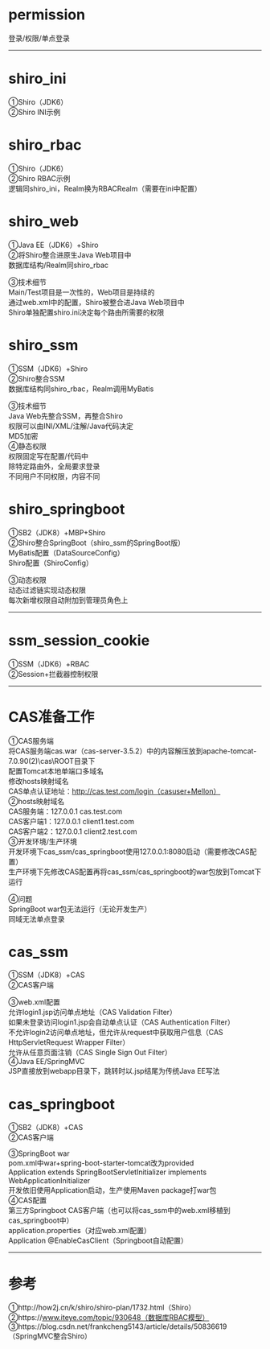 # permission
登录/权限/单点登录<br>

************************************************************************************************************************

# shiro_ini
①Shiro（JDK6）<br>
②Shiro INI示例<br>

# shiro_rbac
①Shiro（JDK6）<br>
②Shiro RBAC示例<br>
逻辑同shiro_ini，Realm换为RBACRealm（需要在ini中配置）<br>

# shiro_web
①Java EE（JDK6）+Shiro<br>
②将Shiro整合进原生Java Web项目中<br>
数据库结构/Realm同shiro_rbac<br>

③技术细节<br>
Main/Test项目是一次性的，Web项目是持续的<br>
通过web.xml中的配置，Shiro被整合进Java Web项目中<br>
Shiro单独配置shiro.ini决定每个路由所需要的权限<br>

# shiro_ssm
①SSM（JDK6）+Shiro<br>
②Shiro整合SSM<br>
数据库结构同shiro_rbac，Realm调用MyBatis<br>

③技术细节<br>
Java Web先整合SSM，再整合Shiro<br>
权限可以由INI/XML/注解/Java代码决定<br>
MD5加密<br>
④静态权限<br>
权限固定写在配置/代码中<br>
除特定路由外，全局要求登录<br>
不同用户不同权限，内容不同<br>

# shiro_springboot
①SB2（JDK8）+MBP+Shiro<br>
②Shiro整合SpringBoot（shiro_ssm的SpringBoot版）<br>
MyBatis配置（DataSourceConfig）<br>
Shiro配置（ShiroConfig）<br>

③动态权限<br>
动态过滤链实现动态权限<br>
每次新增权限自动附加到管理员角色上<br>

******************************************************************************************

# ssm_session_cookie
①SSM（JDK6）+RBAC<br>
②Session+拦截器控制权限<br>

******************************************************************************************

# CAS准备工作
①CAS服务端<br>
将CAS服务端cas.war（cas-server-3.5.2）中的内容解压放到apache-tomcat-7.0.90(2)\cas\ROOT目录下<br>
配置Tomcat本地单端口多域名<br>
修改hosts映射域名<br>
CAS单点认证地址：http://cas.test.com/login（casuser+Mellon）<br>
②hosts映射域名<br>
CAS服务端：127.0.0.1 cas.test.com<br>
CAS客户端1：127.0.0.1 client1.test.com<br>
CAS客户端2：127.0.0.1 client2.test.com<br>
③开发环境/生产环境<br>
开发环境下cas_ssm/cas_springboot使用127.0.0.1:8080启动（需要修改CAS配置）<br>
生产环境下先修改CAS配置再将cas_ssm/cas_springboot的war包放到Tomcat下运行<br>

④问题<br>
SpringBoot war包无法运行（无论开发生产）<br>
同域无法单点登录<br>

# cas_ssm
①SSM（JDK8）+CAS<br>
②CAS客户端<br>

③web.xml配置<br>
允许login1.jsp访问单点地址（CAS Validation Filter）<br>
如果未登录访问login1.jsp会自动单点认证（CAS Authentication Filter）<br>
不允许login2访问单点地址，但允许从request中获取用户信息（CAS HttpServletRequest Wrapper Filter）<br>
允许从任意页面注销（CAS Single Sign Out Filter）<br>
④Java EE/SpringMVC<br>
JSP直接放到webapp目录下，跳转时以.jsp结尾为传统Java EE写法<br>

# cas_springboot
①SB2（JDK8）+CAS<br>
②CAS客户端<br>

③SpringBoot war<br>
pom.xml中<packaging>war</packaging>+spring-boot-starter-tomcat改为provided<br>
Application extends SpringBootServletInitializer implements WebApplicationInitializer<br>
开发依旧使用Application启动，生产使用Maven package打war包<br>
④CAS配置<br>
第三方Springboot CAS客户端（也可以将cas_ssm中的web.xml移植到cas_springboot中）<br>
application.properties（对应web.xml配置）<br>
Application @EnableCasClient（Springboot自动配置）<br>

************************************************************************************************************************

# 参考
①http://how2j.cn/k/shiro/shiro-plan/1732.html（Shiro）<br>
②https://www.iteye.com/topic/930648（数据库RBAC模型）<br>
③https://blog.csdn.net/frankcheng5143/article/details/50836619（SpringMVC整合Shiro）<br>